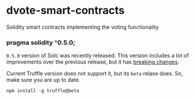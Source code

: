 # dvote-smart-contracts
Solidity smart contracts implementing the voting functionality


### pragma solidity ^0.5.0;
`0.5.0` version of Solc was recently released. This version includes a lot of improvements over the previous release, but it has [breaking changes](https://solidity.readthedocs.io/en/latest/050-breaking-changes.html).

Current Truffle version does not support it, but its `beta` relase does. So, make sure you are up to date.

`npm install -g truffle@beta`